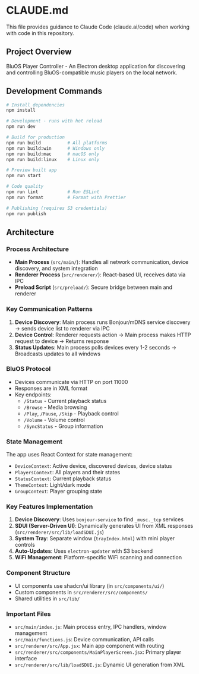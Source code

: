 # CLAUDE.md

This file provides guidance to Claude Code (claude.ai/code) when working with code in this repository.

## Project Overview

BluOS Player Controller - An Electron desktop application for discovering and controlling BluOS-compatible music players on the local network.

## Development Commands

```bash
# Install dependencies
npm install

# Development - runs with hot reload
npm run dev

# Build for production
npm run build          # All platforms
npm run build:win      # Windows only
npm run build:mac      # macOS only  
npm run build:linux    # Linux only

# Preview built app
npm run start

# Code quality
npm run lint           # Run ESLint
npm run format         # Format with Prettier

# Publishing (requires S3 credentials)
npm run publish
```

## Architecture

### Process Architecture
- **Main Process** (`src/main/`): Handles all network communication, device discovery, and system integration
- **Renderer Process** (`src/renderer/`): React-based UI, receives data via IPC
- **Preload Script** (`src/preload/`): Secure bridge between main and renderer

### Key Communication Patterns

1. **Device Discovery**: Main process runs Bonjour/mDNS service discovery → sends device list to renderer via IPC
2. **Device Control**: Renderer requests action → Main process makes HTTP request to device → Returns response
3. **Status Updates**: Main process polls devices every 1-2 seconds → Broadcasts updates to all windows

### BluOS Protocol
- Devices communicate via HTTP on port 11000
- Responses are in XML format
- Key endpoints:
  - `/Status` - Current playback status
  - `/Browse` - Media browsing
  - `/Play`, `/Pause`, `/Skip` - Playback control
  - `/Volume` - Volume control
  - `/SyncStatus` - Group information

### State Management
The app uses React Context for state management:
- `DeviceContext`: Active device, discovered devices, device status
- `PlayersContext`: All players and their states
- `StatusContext`: Current playback status
- `ThemeContext`: Light/dark mode
- `GroupContext`: Player grouping state

### Key Features Implementation

1. **Device Discovery**: Uses `bonjour-service` to find `_musc._tcp` services
2. **SDUI (Server-Driven UI)**: Dynamically generates UI from XML responses (`src/renderer/src/lib/loadSDUI.js`)
3. **System Tray**: Separate window (`trayIndex.html`) with mini player controls
4. **Auto-Updates**: Uses `electron-updater` with S3 backend
5. **WiFi Management**: Platform-specific WiFi scanning and connection

### Component Structure
- UI components use shadcn/ui library (in `src/components/ui/`)
- Custom components in `src/renderer/src/components/`
- Shared utilities in `src/lib/`

### Important Files
- `src/main/index.js`: Main process entry, IPC handlers, window management
- `src/main/functions.js`: Device communication, API calls
- `src/renderer/src/App.jsx`: Main app component with routing
- `src/renderer/src/components/MainPlayerScreen.jsx`: Primary player interface
- `src/renderer/src/lib/loadSDUI.js`: Dynamic UI generation from XML